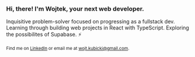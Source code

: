 ### Hi, there! I'm Wojtek, your next web developer.
Inquisitive problem-solver focused on progressing as a fullstack dev.<br/>
Learning through building web projects in React with TypeScript. Exploring the possibilites of Supabase. ⚡<br/>
<br/>
<sup>Find me on [LinkedIn](https://www.linkedin.com/in/wojciech-kubicki-607197282/) or email me at wojt.kubicki@gmail.com.</sup>
